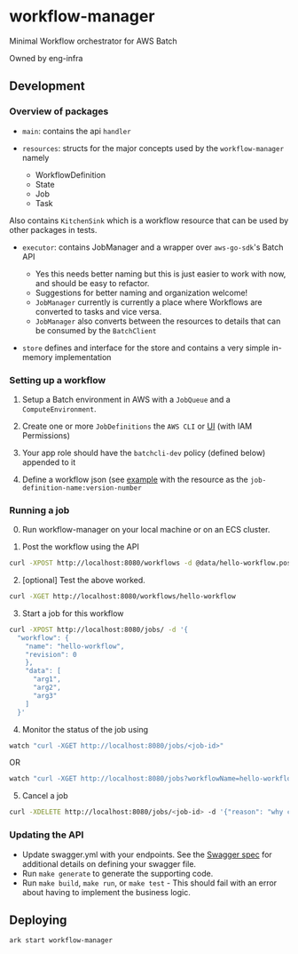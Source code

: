# workflow-manager

Minimal Workflow orchestrator for AWS Batch

Owned by eng-infra

## Development

### Overview of packages

* `main`: contains the api `handler` 

* `resources`: structs for the major concepts used by the `workflow-manager` namely

  * WorkflowDefinition
  * State
  * Job
  * Task

Also contains `KitchenSink` which is a workflow resource that can be used by other packages in tests. 

* `executor`: contains JobManager and a wrapper over `aws-go-sdk`'s Batch API
  * Yes this needs better naming but this is just easier to work with now, and should be easy to refactor.
  * Suggestions for better naming and organization welcome!
  * `JobManager` currently is currently a place where Workflows are converted to tasks and vice versa.
  *  `JobManager` also converts between the resources to details that can be consumed by the `BatchClient` 

* `store` defines and interface for the store and contains a very simple in-memory implementation

### Setting up a workflow

1. Setup a Batch environment in AWS with a `JobQueue` and a `ComputeEnvironment`. 

2. Create one or more `JobDefinitions` the `AWS CLI` or [UI](https://console.aws.amazon.com/batch/home?region=us-east-1#/job-definitions/new) (with IAM Permissions)

3. Your app role should have the `batchcli-dev` policy (defined below) appended to it

4. Define a workflow json (see [example](./data/hello-workflow.post.json) with the resource as the `job-definition-name:version-number`

### Running a job

0. Run workflow-manager on your local machine or on an ECS cluster.

1. Post the workflow using the API

```sh
curl -XPOST http://localhost:8080/workflows -d @data/hello-workflow.post.json
```

2. [optional]  Test the above worked.

```sh
curl -XGET http://localhost:8080/workflows/hello-workflow
```

3. Start a job for this workflow

```sh
curl -XPOST http://localhost:8080/jobs/ -d '{
  "workflow": {
    "name": "hello-workflow",
    "revision": 0
    },
    "data": [
      "arg1",
      "arg2",
      "arg3"
    ]
  }'
```

4. Monitor the status of the job using

```sh
watch "curl -XGET http://localhost:8080/jobs/<job-id>"
```

OR

```sh
watch "curl -XGET http://localhost:8080/jobs?workflowName=hello-workflow"
```

5. Cancel a job

```sh
curl -XDELETE http://localhost:8080/jobs/<job-id> -d '{"reason": "why cancel a job"}'
```

### Updating the API

- Update swagger.yml with your endpoints. See the [Swagger spec](http://swagger.io/specification/) for additional details on defining your swagger file. 
- Run `make generate` to generate the supporting code. 
- Run `make build`, `make run`, or `make test` - This should fail with an error about having to implement the business logic. 

## Deploying

```
ark start workflow-manager
```
